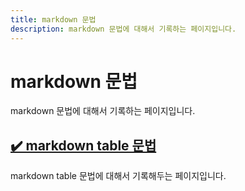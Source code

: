 ```yaml
---
title: markdown 문법
description: markdown 문법에 대해서 기록하는 페이지입니다.
---
```



markdown 문법
===


markdown 문법에 대해서 기록하는 페이지입니다.




[✔️ markdown table 문법](001_markdown_table.html 'markdown table 문법에 대해서 기록해두는 페이지입니다. ')
---


markdown table 문법에 대해서 기록해두는 페이지입니다. 
